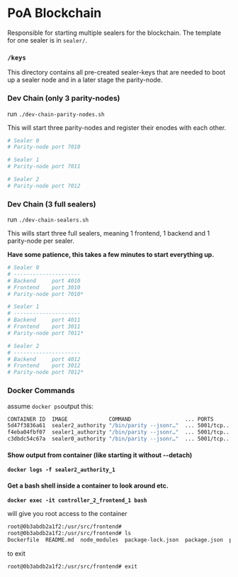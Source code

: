 # PoA Blockchain

Responsible for starting multiple sealers for the blockchain. The template for one sealer is in `sealer/`.

### `/keys`

This directory contains all pre-created sealer-keys that are needed to boot up a sealer node and in a later stage the parity-node.

### Dev Chain (only 3 parity-nodes)

run `./dev-chain-parity-nodes.sh`

This will start three parity-nodes and register their enodes with each other.

```bash
# Sealer 0
# Parity-node port 7010

# Sealer 1
# Parity-node port 7011

# Sealer 2
# Parity-node port 7012
```

### Dev Chain (3 full sealers)

run `./dev-chain-sealers.sh`

This wills start three full sealers, meaning 1 frontend, 1 backend and 1 parity-node per sealer.

**Have some patience, this takes a few minutes to start everything up.**

```bash
# Sealer 0
# ---------------------
# Backend     port 4010
# Frontend    port 3010
# Parity-node port 7010*

# Sealer 1
# ---------------------
# Backend     port 4011
# Frontend    port 3011
# Parity-node port 7011*

# Sealer 2
# ---------------------
# Backend     port 4012
# Frontend    port 3012
# Parity-node port 7012*
```

### Docker Commands

assume `docker ps`output this:

```bash
CONTAINER ID  IMAGE             COMMAND                 ... PORTS       NAMES
5d47f3836a61  sealer2_authority "/bin/parity --jsonr…"  ... 5001/tcp... sealer2_authority_1
f4eba04fbf07  sealer1_authority "/bin/parity --jsonr…"  ... 5001/tcp... sealer1_authority_1
c3dbdc54c67a  sealer0_authority "/bin/parity --jsonr…"  ... 5001/tcp... sealer0_authority_1
```

#### Show output from container (like starting it without --detach)

**`docker logs -f sealer2_authority_1`**

#### Get a bash shell inside a container to look around etc.

**`docker exec -it controller_2_frontend_1 bash`**

will give you root access to the container

```bash
root@0b3abdb2a1f2:/usr/src/frontend#
root@0b3abdb2a1f2:/usr/src/frontend# ls
Dockerfile  README.md  node_modules  package-lock.json	package.json  public  src  tsconfig.json
```

to exit

```bash
root@0b3abdb2a1f2:/usr/src/frontend# exit
```
